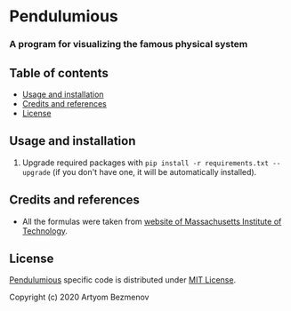 # Pendulumious
### A program for visualizing the famous physical system

## Table of contents
- [Usage and installation](#usage-and-installation)
- [Credits and references](#credits-and-references)
- [License](#license)

## Usage and installation
1. Upgrade required packages with `pip install -r requirements.txt --upgrade` (if you don't have one, it will be automatically installed).

## Credits and references
- All the formulas were taken from [website of Massachusetts Institute of Technology](https://web.mit.edu/jorloff/www/chaosTalk/double-pendulum/double-pendulum-en.html).

## License
[Pendulumious](https://github.com/8nhuman8/pendulumious) specific code is distributed under [MIT License](https://github.com/8nhuman8/pendulumious/blob/master/LICENSE).

Copyright (c) 2020 Artyom Bezmenov
